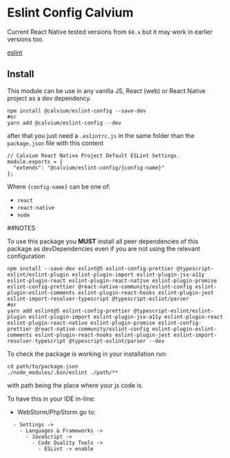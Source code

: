 Eslint Config Calvium
=====================

Current React Native tested versions from `60.x` but it may work in earlier versions too.

[eslint](http://eslint.org/)

## Install

This module can be use in any vanilla JS, React (web) or React Native project as a dev dependency.

```lang=bash
npm install @calvium/eslint-config --save-dev
#or
yarn add @calvium/eslint-config --dev
```

after that you just need a `.eslintrc.js` in the same folder than the `package.json` file with this content
 
```lang=js
// Calvium React Native Project Default ESLint Settings.
module.exports = {
  "extends": "@calvium/eslint-config/{config-name}"
};
```

Where `{config-name}` can be one of: 

- `react`
- `react-native`
- `node`

##NOTES

To use this package you **MUST** install all peer dependencies of this package as devDependencies even if you are not using the relevant configuration

```lang=bash
npm install --save-dev eslint@5 eslint-config-prettier @typescript-eslint/eslint-plugin eslint-plugin-import eslint-plugin-jsx-a11y eslint-plugin-react eslint-plugin-react-native eslint-plugin-promise eslint-config-prettier @react-native-community/eslint-config eslint-plugin-eslint-comments eslint-plugin-react-hooks eslint-plugin-jest eslint-import-resolver-typescript @typescript-eslint/parser
#or
yarn add eslint@5 eslint-config-prettier @typescript-eslint/eslint-plugin eslint-plugin-import eslint-plugin-jsx-a11y eslint-plugin-react eslint-plugin-react-native eslint-plugin-promise eslint-config-prettier @react-native-community/eslint-config eslint-plugin-eslint-comments eslint-plugin-react-hooks eslint-plugin-jest eslint-import-resolver-typescript @typescript-eslint/parser --dev
```

To check the package is working in your installation run:

```lang=bash
cd path/to/package.json
./node_modules/.bin/eslint ./path/**
```

with path being the place where your js code is.

To have this in your IDE in-line:

- WebStorm/PhpStorm go to:

```
  - Settings ->
    - Languages & Frameworks ->
      - JavaScript -> 
        - Code Quality Tools ->
          - ESLint -> enable
```
